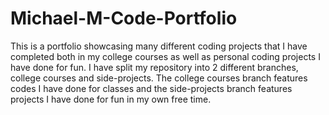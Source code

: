 # Michael-M-Code-Portfolio
This is a portfolio showcasing many different coding projects that I have completed both in my college courses as well as personal coding projects I have done for fun. I have split my repository into 2 different branches, college courses and side-projects. The college courses branch features codes I have done for classes and the side-projects branch features projects I have done for fun in my own free time.

